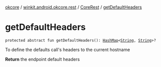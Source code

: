 [okcore](../../index.md) / [winkit.android.okcore.rest](../index.md) / [CoreRest](index.md) / [getDefaultHeaders](./get-default-headers.md)

# getDefaultHeaders

`protected abstract fun getDefaultHeaders(): `[`HashMap`](https://kotlinlang.org/api/latest/jvm/stdlib/kotlin.collections/-hash-map/index.html)`<`[`String`](https://kotlinlang.org/api/latest/jvm/stdlib/kotlin/-string/index.html)`, `[`String`](https://kotlinlang.org/api/latest/jvm/stdlib/kotlin/-string/index.html)`>?`

To define the defaults call's headers to the current hostname

**Return**
the endpoint default headers

